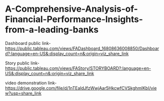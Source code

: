 # A-Comprehensive-Analysis-of-Financial-Performance-Insights-from-a-leading-banks



Dashboard public link-https://public.tableau.com/views/FADashboard_16808636008850/Dashboard?:language=en-US&:display_count=n&:origin=viz_share_link

Story public link-https://public.tableau.com/views/FAStory/STORYBOARD?:language=en-US&:display_count=n&:origin=viz_share_link

video demonstration link-https://drive.google.com/file/d/1nTEaIdJfzWwjAar5HkcwfCVSkghmlKbI/view?usp=share_link

